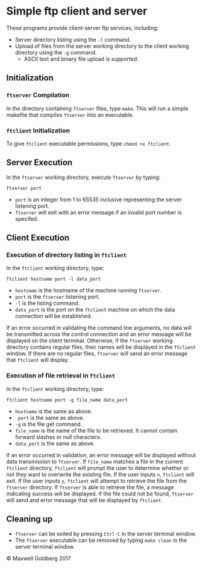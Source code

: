 # Simple ftp client and server

These programs provide client-server ftp services, including:

* Server directory listing using the `-l` command.
* Upload of files from the server working directory to the client working directory using the `-g` command.
	* ASCII text and binary file upload is supported.

## Initialization

###  `ftserver` Compilation

In the directory containing ``ftserver`` files, type `make`. This will run a simple makefile that compiles ``ftserver`` into an executable.

### `ftclient` Initialization

To give ``ftclient`` executable permissions, type `chmod +x ftclient`.

## Server Execution

In the ``ftserver`` working directory, execute ``ftserver`` by typing:

`ftserver port`

* ``port`` is an integer from 1 to 65535 inclusive representing the server listening port.
* ``ftserver`` will exit with an error message if an invalid port number is specifed.

## Client Execution

### Execution of directory listing in `ftclient`

In the ``ftclient`` working directory, type: 

`ftclient hostname port -l data_port`

* ``hostname`` is the hostname of the machine running ``ftserver``.
* ``port`` is the ``ftserver`` listening port.
* ``-l`` is the listing command.
* ``data_port`` is the port on the ``ftclient`` machine on which the data connection will be established.

If an error occurred in validating the command line arguments, no data will be transmitted across the control connection and an error message will be displayed on the client terminal. Otherwise, if the ``ftserver`` working directory contains regular files, their names will be displayed in the ``ftclient`` window. If there are no regular files, ``ftserver`` will send an error message that ``ftclient`` will display.

### Execution of file retrieval in `ftclient`

In the ``ftclient`` working directory, type:

`ftclient hostname port -g file_name data_port`

* ``hostname`` is the same as above.
* `` port`` is the same as  above.
* ``-g`` is the file get command.
* ``file_name`` is the name of the file to be retrieved. It cannot contain forward slashes or null characters.
* ``data_port`` is the same as above.
 
If an error occurred in validation, an error message will be displayed without data transmission to ``ftserver``. If ``file_name`` matches a file in the current ``ftclient`` directory, ``ftclient`` will prompt the user to determine whether or not they want to overwrite the existing file. If the user inputs ``n``, ``ftclient`` will exit. If the user inputs ``y``, ``ftclient`` will attempt to retrieve the file from the ``ftserver`` directory. If ``ftserver`` is able to retrieve the file, a message indicating success will be displayed. If the file  could not be found, ``ftserver`` will send and error message that will be displayed by ``ftclient``.

## Cleaning up

* ``ftserver`` can be exited by pressing ``Ctrl-C`` in the server terminal window.
* The ``ftserver`` executable can be removed by typing `make clean` in the server terminal window. 

© Maxwell Goldberg 2017
